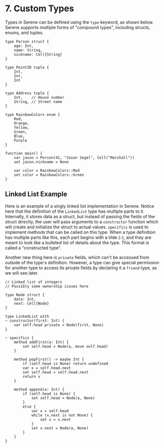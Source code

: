 # 7. Custom Types

Types in Serene can be defined using the `type` keyword, as shown below. Serene supports multiple forms of "compound types", including structs, enums, and tuples.

```serene
type Person struct {
    age: Int,
    name: String,
    nickname: Cell{String}
}

type Point3D tuple {
    Int,
    Int,
    Int
}

type Address tuple {
    Int,    // House number
    String, // Street name
}

type RainbowColors enum {
    Red,
    Orange,
    Yellow,
    Green,
    Blue,
    Purple
}

function main() {
	var jason = Person(41, "Jason Segel", Cell("Marshall"))
	set jason.nickname = None
	
	var color = RainbowColors::Red
	set color = RainbowColors::Green
}
```



## Linked List Example

Here is an example of a singly linked list implementation in Serene. Notice here that the definition of the `LinkedList` type has multiple parts to it. Internally, it stores data as a struct, but instead of passing the fields of the struct directly, the user will pass arguments to a `constructor` function which will create and initialize the struct to actual values. `specifics` is used to implement methods that can be called on this type. When a type definition has multiple parts like this, each part begins with a tilde (`~`), and they are meant to look like a bulleted list of details about the type. This format is called a "constructed type".

Another new thing here is `private` fields, which can't be accessed from outside of the type's definition. However, a type can give special permission for another type to access its private fields by declaring it a `friend` type, as we will see later.

```serene
// Linked list of integers
// Possibly some ownership issues here

type Node struct {
    data: Int,
    next: Cell{Node}
}

type LinkedList with
~ constructor(first: Int) {
    var self.head private = Node(first, None)
}

~ specifics {
    method addFirst(a: Int) {
        set self.head = Node(a, move self.head)
    }

    method popFirst() -> maybe Int {
        if (self.head is None) return undefined
        var x = self.head.next
        set self.head = self.head.next
        return x
    }
    
    method append(a: Int) {
        if (self.head is None) {
            set self.head = Node(a, None)
        }
        else {
            var x = self.head
            while (x.next is not None) {
                set x = x.next
            }
            set x.next = Node(a, None)
        }
    }
}
```
